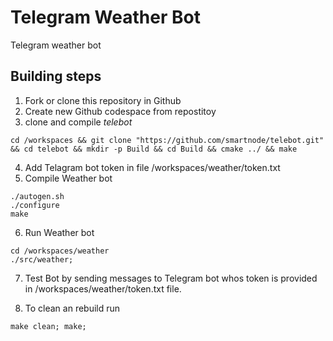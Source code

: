 # Telegram Weather Bot
Telegram weather bot

## Building steps

1. Fork or clone this repository in Github
2. Create new Github codespace from repostitoy
3. clone and compile _telebot_
```
cd /workspaces && git clone "https://github.com/smartnode/telebot.git" && cd telebot && mkdir -p Build && cd Build && cmake ../ && make
```

4. Add Telagram bot token in file /workspaces/weather/token.txt
5. Compile Weather bot
```
./autogen.sh
./configure
make
```
6. Run Weather bot
```
cd /workspaces/weather
./src/weather;
````
7. Test Bot by sending messages to Telegram bot whos token is provided in /workspaces/weather/token.txt file.

8. To clean an rebuild run
```
make clean; make;
```
